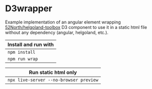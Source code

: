 # D3wrapper

Example implementation of an angular element wrapping [52North/helgoland-toolbox](https://github.com/52North/helgoland-toolbox) D3 component to use it in a static html file without any dependency (angular, helgoland, etc.).

|Install and run with|
|--------------------|
|`npm install`|
|`npm run wrap`|

|Run static html only|
|--------------------|
|`npx live-server --no-browser preview`|
